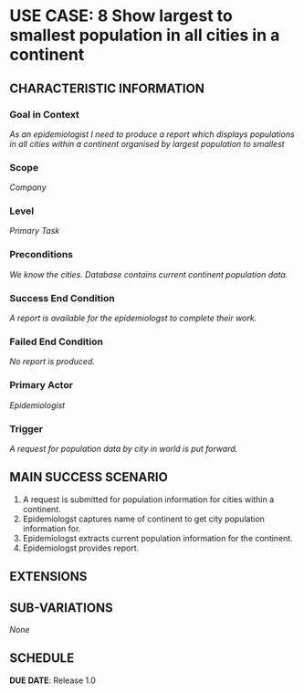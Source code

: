 # USE CASE: 8 Show largest to smallest population in all cities in a continent

## CHARACTERISTIC INFORMATION

### Goal in Context

*As an epidemiologist I need to produce a report which displays populations in all cities 
within a continent organised by largest population to smallest*

### Scope

*Company*

### Level

*Primary Task*

### Preconditions

*We know the cities. Database contains current continent population data.*

### Success End Condition

*A report is available for the epidemiologst to complete their work.*

### Failed End Condition

*No report is produced.*

### Primary Actor

*Epidemiologist*

### Trigger

*A request for population data by city in world is put forward.*

## MAIN SUCCESS SCENARIO

1. A request is submitted for population information for cities within a continent.
2. Epidemiologst captures name of continent to get city population information for.
3. Epidemiologst extracts current population information for the continent.
4. Epidemiologst provides report.

## EXTENSIONS

## SUB-VARIATIONS

*None*

## SCHEDULE

**DUE DATE**: Release 1.0